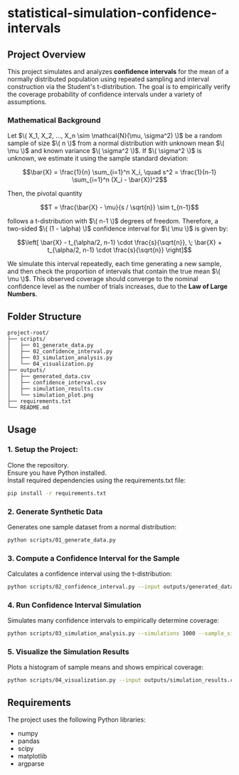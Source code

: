 # statistical-simulation-confidence-intervals

## Project Overview

This project simulates and analyzes **confidence intervals** for the mean of a normally distributed population using repeated sampling and interval construction via the Student's t-distribution. The goal is to empirically verify the coverage probability of confidence intervals under a variety of assumptions.

### Mathematical Background
Let $\( X_1, X_2, ..., X_n \sim \mathcal{N}(\mu, \sigma^2) \)$ be a random sample of size $\( n \)$ from a normal distribution with unknown mean $\( \mu \)$ and known variance $\( \sigma^2 \)$. If $\( \sigma^2 \)$ is unknown, we estimate it using the sample standard deviation:

$$\bar{X} = \frac{1}{n} \sum_{i=1}^n X_i, \quad s^2 = \frac{1}{n-1} \sum_{i=1}^n (X_i - \bar{X})^2$$

Then, the pivotal quantity

$$T = \frac{\bar{X} - \mu}{s / \sqrt{n}} \sim t_{n-1}$$

follows a t-distribution with $\( n-1 \)$ degrees of freedom. Therefore, a two-sided $\( (1 - \alpha) \)$ confidence interval for $\( \mu \)$ is given by:

$$\left[ \bar{X} - t_{\alpha/2, n-1} \cdot \frac{s}{\sqrt{n}}, \; \bar{X} + t_{\alpha/2, n-1} \cdot \frac{s}{\sqrt{n}} \right]$$

We simulate this interval repeatedly, each time generating a new sample, and then check the proportion of intervals that contain the true mean $\( \mu \)$. This observed coverage should converge to the nominal confidence level as the number of trials increases, due to the **Law of Large Numbers**.

## Folder Structure
```
project-root/
├── scripts/
│   ├── 01_generate_data.py
│   ├── 02_confidence_interval.py
│   ├── 03_simulation_analysis.py
│   └── 04_visualization.py
├── outputs/
│   ├── generated_data.csv
│   ├── confidence_interval.csv
│   ├── simulation_results.csv
│   └── simulation_plot.png
├── requirements.txt
└── README.md
```

## Usage

### 1. Setup the Project:
Clone the repository.  
Ensure you have Python installed.  
Install required dependencies using the requirements.txt file:
```bash
pip install -r requirements.txt
```

### 2. Generate Synthetic Data
Generates one sample dataset from a normal distribution:
```bash
python scripts/01_generate_data.py
```

### 3. Compute a Confidence Interval for the Sample
Calculates a confidence interval using the t-distribution:
```bash
python scripts/02_confidence_interval.py --input outputs/generated_data.csv --confidence 0.95
```

### 4. Run Confidence Interval Simulation
Simulates many confidence intervals to empirically determine coverage:
```bash
python scripts/03_simulation_analysis.py --simulations 1000 --sample_size 50 --true_mean 50 --true_std 10 --confidence 0.95
```

### 5. Visualize the Simulation Results
Plots a histogram of sample means and shows empirical coverage:
```bash
python scripts/04_visualization.py --input outputs/simulation_results.csv --output simulation_plot.png
```

## Requirements

The project uses the following Python libraries:
- numpy
- pandas
- scipy
- matplotlib
- argparse